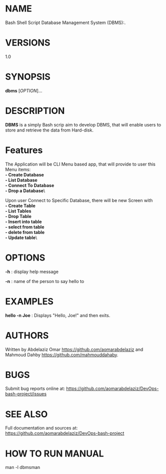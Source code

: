# NAME
Bash Shell Script Database Management System (DBMS):.

# VERSIONS
1.0

# SYNOPSIS
**dbms** [*OPTION*]...

# DESCRIPTION
**DBMS** is a simply Bash scrip aim to develop DBMS, that will enable users to store and retrieve the data from Hard-disk.

# Features
The Application will be CLI Menu based app, that will provide to user this Menu items:\
**- Create Database**\
**- List   Database**\
**- Connect To Database**\
**- Drop a Database**\

Upon user Connect to Specific Database, there will be new Screen with\
**- Create Table**\
**- List   Tables**\
**- Drop   Table**\
**- Insert into table**\
**- select from table**\
**- delete from table**\
**- Update table**\



# OPTIONS
**-h** 
: display help message

**-n** 
: name of the person to say hello to<div class="open_grepper_editor" title="Edit & Save To Grepper"></div>

# EXAMPLES
**hello -n Joe**
: Displays "Hello, Joe!" and then exits.<div class="open_grepper_editor" title="Edit & Save To Grepper"></div>

# AUTHORS
Written by Abdelaziz Omar <https://github.com/aomarabdelaziz> and Mahmoud Dahby <https://github.com/mahmouddahaby>.

# BUGS
Submit bug reports online at: <https://github.com/aomarabdelaziz/DevOps-bash-project/issues>

# SEE ALSO
Full documentation and sources at: <https://github.com/aomarabdelaziz/DevOps-bash-project><div class="open_grepper_editor" title="Edit & Save To Grepper"></div>

# HOW TO RUN MANUAL
man -l dbmsman
